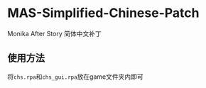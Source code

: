 # MAS-Simplified-Chinese-Patch
Monika After Story 简体中文补丁

## 使用方法
将`chs.rpa`和`chs_gui.rpa`放在game文件夹内即可
